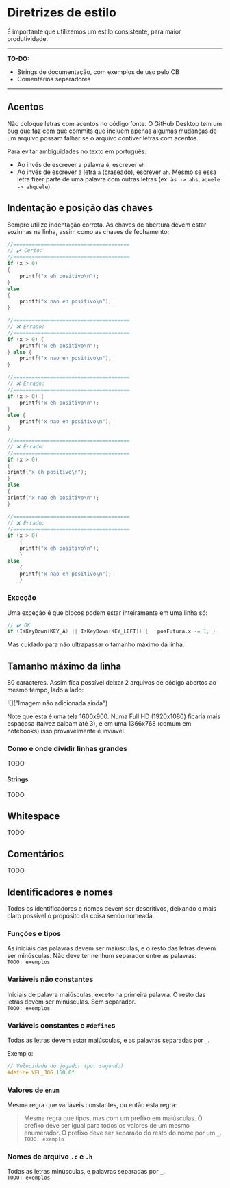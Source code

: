 # Diretrizes de estilo
É importante que utilizemos um estilo consistente, para maior produtividade.

-------------
**TO-DO:**
- Strings de documentação, com exemplos de uso pelo CB
- Comentários separadores
-------------

<!--%%%%%%%%%%%%%%%%%%%%%%%%%%%-->

## Acentos
Não coloque letras com acentos no código fonte. O GitHub Desktop tem um bug que faz com que commits que incluem apenas algumas mudanças de um arquivo possam falhar se o arquivo contiver letras com acentos.

Para evitar ambiguidades no texto em português:
- Ao invés de escrever a palavra `é`, escrever `eh`
- Ao invés de escrever a letra `à` (craseado), escrever `ah`. Mesmo se essa letra fizer parte de uma palavra com outras letras (ex: `às -> ahs`, `àquele -> ahquele`).

<!--%%%%%%%%%%%%%%%%%%%%%%%%%%%-->

## Indentação e posição das chaves
Sempre utilize indentação correta. As chaves de abertura devem estar sozinhas na linha, assim como as chaves de fechamento:
```c
//======================================
// ✔️ Certo:
//======================================
if (x > 0)
{
    printf("x eh positivo\n");
}
else
{
    printf("x nao eh positivo\n");
}

//======================================
// ❌ Errado:
//======================================
if (x > 0) {
    printf("x eh positivo\n");
} else {
    printf("x nao eh positivo\n");
}

//======================================
// ❌ Errado:
//======================================
if (x > 0) {
    printf("x eh positivo\n");
}
else {
    printf("x nao eh positivo\n");
}

//======================================
// ❌ Errado:
//======================================
if (x > 0)
{
printf("x eh positivo\n");
}
else
{
printf("x nao eh positivo\n");
}

//======================================
// ❌ Errado:
//======================================
if (x > 0)
    {
    printf("x eh positivo\n");
    }
else
    {
    printf("x nao eh positivo\n");
    }
```

### Exceção
Uma exceção é que blocos podem estar inteiramente em uma linha só:
```c
// ✔️ OK
if (IsKeyDown(KEY_A) || IsKeyDown(KEY_LEFT)) {   posFutura.x -= 1; }
```
Mas cuidado para não ultrapassar o tamanho máximo da linha.

<!--%%%%%%%%%%%%%%%%%%%%%%%%%%%-->

## Tamanho máximo da linha
80 caracteres. Assim fica possível deixar 2 arquivos de código abertos ao mesmo tempo, lado a lado:

![]("Imagem não adicionada ainda")

Note que esta é uma tela 1600x900. Numa Full HD (1920x1080) ficaria mais espaçosa (talvez caibam até 3), e em uma 1366x768 (comum em notebooks) isso provavelmente é inviável.

### Como e onde dividir linhas grandes
TODO

#### Strings
TODO

<!--%%%%%%%%%%%%%%%%%%%%%%%%%%%-->

## Whitespace
TODO

<!--%%%%%%%%%%%%%%%%%%%%%%%%%%%-->

## Comentários
TODO

<!--%%%%%%%%%%%%%%%%%%%%%%%%%%%-->

## Identificadores e nomes
Todos os identificadores e nomes devem ser descritivos, deixando o mais claro possível o propósito da coisa sendo nomeada.

### Funções e tipos
As iniciais das palavras devem ser maiúsculas, e o resto das letras devem ser minúsculas. Não deve ter nenhum separador entre as palavras:  
```TODO: exemplos```

### Variáveis não constantes
Iniciais de palavra maiúsculas, exceto na primeira palavra. O resto das letras devem ser minúsculas. Sem separador.  
```TODO: exemplos```

### Variáveis constantes e `#define`s
Todas as letras devem estar maiúsculas, e as palavras separadas por `_`.

Exemplo:
```c
// Velocidade do jogador (por segundo)
#define VEL_JOG 150.0f
```

### Valores de `enum`
Mesma regra que variáveis constantes, ou então esta regra:
> Mesma regra que tipos, mas com um prefixo em maiúsculas. O prefixo deve ser igual para todos os valores de um mesmo enumerador. O prefixo deve ser separado do resto do nome por um `_`.  
```TODO: exemplo```

### Nomes de arquivo `.c` e `.h`
Todas as letras minúsculas, e palavras separadas por `_`.  
```TODO: exemplos```



